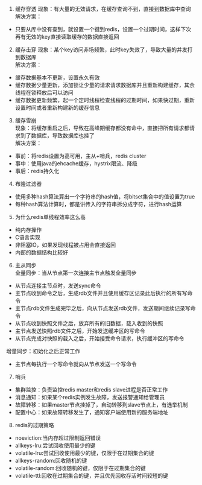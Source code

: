 1. 缓存穿透
现象：有大量的无效请求，在缓存查询不到，直接到数据库中查询  
解决方案：
 - 只要从库中没有查到，就设置一个键到redis，设置一个过期时间，这样下次再有无效的key直接读取缓存的数据直接返回

2. 缓存击穿
现象：某个key访问非场频繁，此时key失效了，导致大量的并发打到数据库  
解决方案：
 - 缓存数据基本不更新，设置永久有效
 - 缓存数据少量更新，添加锁让少量的请求请求数据库并且重新构建缓存，其余线程在锁释放后可以访问
 - 缓存数据更新频繁，起一个定时线程检查线程的过期时间，如果快过期，重新设置时间或者重新构建新的缓存信息
 
3. 缓存雪崩  
现象：将缓存重启之后，导致在高峰期缓存都没有命中，直接把所有请求都请求到了数据库，导致数据库也挂了  
解决方案：  
 - 事前：将redis设置为高可用，主从+哨兵，redis cluster
 - 事中：使用java的ehcache缓存，hystrix限流、降级
 - 事后：redis持久化
 
4. 布隆过滤器
 - 使用多种hash算法算出一个字符串的hash值，将bitset集合中的值设置为true
 - 每种hash算法计算时，都是讲传入的字符串拆分成字符，进行hash运算

5. 为什么redis单线程效率这么高
 - 纯内存操作
 - C语言实现
 - 非阻塞IO，如果发现线程被占用会直接返回
 - 内部的数据结构比较好
 
6. 主从同步  
全量同步：当从节点第一次连接主节点触发全量同步
 - 从节点连接主节点时，发送sync命令
 - 主节点收到命令之后，生成rdb文件并且使用缓存区记录此后执行的所有写命令
 - 主节点rdb文件生成完毕之后，向从节点发送rdb文件，发送期间继续记录写命令
 - 从节点收到快照文件之后，放弃所有的旧数据，载入收到的快照
 - 主节点发送快照rdb文件之后，开始发送缓冲区的写命令
 - 从节点完成对快照的载入之后，开始接受命令请求，执行缓冲区的写命令

增量同步：初始化之后正常工作
 - 主节点每执行一个写命令就向从节点发送一个写命令 

7. 哨兵
 - 集群监控：负责监控redis master和redis slave进程是否正常工作
 - 消息通知：如果某个redis实例发生故障，发送报警通知给管理员
 - 故障转移：如果master节点挂掉了，自动转移到slave节点上，有选举机制
 - 配置中心：如果故障转移发生了，通知客户端使用新的服务端地址

8. redis的过期策略
 - noeviction:当内存超过限制返回错误
 - allkeys-lru:尝试回收使用最少的键
 - volatile-lru:尝试回收使用最少的键，仅限于在过期集合的键
 - allkeys-random:回收随机的键
 - volatile-random:回收随机的键，仅限于在过期集合的键
 - volatile-ttl:回收在过期集合的键，并且优先回收存活时间较短的键

